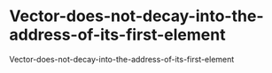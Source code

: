 # Vector-does-not-decay-into-the-address-of-its-first-element

Vector-does-not-decay-into-the-address-of-its-first-element 
